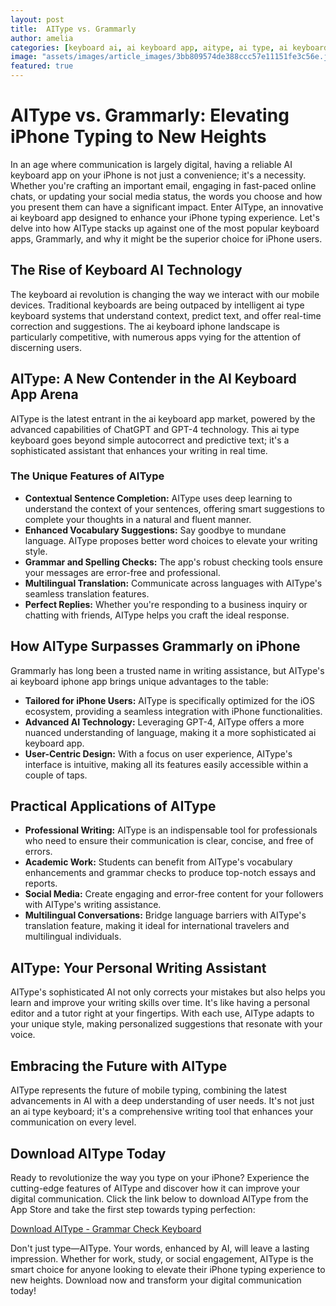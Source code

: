 ```yaml
---
layout: post
title:  AIType vs. Grammarly
author: amelia
categories: [keyboard ai, ai keyboard app, aitype, ai type, ai keyboard, ai keyboard iphone, ai type keyboard]
image: "assets/images/article_images/3bb809574de388ccc57e11151fe3c56e.jpg"
featured: true
---
```


# AIType vs. Grammarly: Elevating iPhone Typing to New Heights

In an age where communication is largely digital, having a reliable AI keyboard app on your iPhone is not just a convenience; it's a necessity. Whether you're crafting an important email, engaging in fast-paced online chats, or updating your social media status, the words you choose and how you present them can have a significant impact. Enter AIType, an innovative ai keyboard app designed to enhance your iPhone typing experience. Let's delve into how AIType stacks up against one of the most popular keyboard apps, Grammarly, and why it might be the superior choice for iPhone users.

## The Rise of Keyboard AI Technology

The keyboard ai revolution is changing the way we interact with our mobile devices. Traditional keyboards are being outpaced by intelligent ai type keyboard systems that understand context, predict text, and offer real-time correction and suggestions. The ai keyboard iphone landscape is particularly competitive, with numerous apps vying for the attention of discerning users.

## AIType: A New Contender in the AI Keyboard App Arena

AIType is the latest entrant in the ai keyboard app market, powered by the advanced capabilities of ChatGPT and GPT-4 technology. This ai type keyboard goes beyond simple autocorrect and predictive text; it's a sophisticated assistant that enhances your writing in real time.

### The Unique Features of AIType

- **Contextual Sentence Completion:** AIType uses deep learning to understand the context of your sentences, offering smart suggestions to complete your thoughts in a natural and fluent manner.
- **Enhanced Vocabulary Suggestions:** Say goodbye to mundane language. AIType proposes better word choices to elevate your writing style.
- **Grammar and Spelling Checks:** The app's robust checking tools ensure your messages are error-free and professional.
- **Multilingual Translation:** Communicate across languages with AIType's seamless translation features.
- **Perfect Replies:** Whether you're responding to a business inquiry or chatting with friends, AIType helps you craft the ideal response.

## How AIType Surpasses Grammarly on iPhone

Grammarly has long been a trusted name in writing assistance, but AIType's ai keyboard iphone app brings unique advantages to the table:

- **Tailored for iPhone Users:** AIType is specifically optimized for the iOS ecosystem, providing a seamless integration with iPhone functionalities.
- **Advanced AI Technology:** Leveraging GPT-4, AIType offers a more nuanced understanding of language, making it a more sophisticated ai keyboard app.
- **User-Centric Design:** With a focus on user experience, AIType's interface is intuitive, making all its features easily accessible within a couple of taps.

## Practical Applications of AIType

- **Professional Writing:** AIType is an indispensable tool for professionals who need to ensure their communication is clear, concise, and free of errors.
- **Academic Work:** Students can benefit from AIType's vocabulary enhancements and grammar checks to produce top-notch essays and reports.
- **Social Media:** Create engaging and error-free content for your followers with AIType's writing assistance.
- **Multilingual Conversations:** Bridge language barriers with AIType's translation feature, making it ideal for international travelers and multilingual individuals.

## AIType: Your Personal Writing Assistant

AIType's sophisticated AI not only corrects your mistakes but also helps you learn and improve your writing skills over time. It's like having a personal editor and a tutor right at your fingertips. With each use, AIType adapts to your unique style, making personalized suggestions that resonate with your voice.

## Embracing the Future with AIType

AIType represents the future of mobile typing, combining the latest advancements in AI with a deep understanding of user needs. It's not just an ai type keyboard; it's a comprehensive writing tool that enhances your communication on every level.

## Download AIType Today

Ready to revolutionize the way you type on your iPhone? Experience the cutting-edge features of AIType and discover how it can improve your digital communication. Click the link below to download AIType from the App Store and take the first step towards typing perfection:

[Download AIType - Grammar Check Keyboard](https://apps.apple.com/us/app/aitype-grammar-check-keyboard/id6469163944)

Don't just type—AIType. Your words, enhanced by AI, will leave a lasting impression. Whether for work, study, or social engagement, AIType is the smart choice for anyone looking to elevate their iPhone typing experience to new heights. Download now and transform your digital communication today!